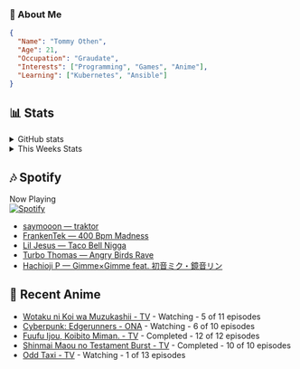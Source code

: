 ### 👋 About Me
```json
{
  "Name": "Tommy Othen",
  "Age": 21,
  "Occupation": "Graudate",
  "Interests": ["Programming", "Games", "Anime"],
  "Learning": ["Kubernetes", "Ansible"]
}
```

## 📊 Stats
<details>
  <summary>GitHub stats</summary>
  <a href="https://github.com/anuraghazra/github-readme-stats">
    <img src="https://github-readme-stats.vercel.app/api?username=tommyothen&show_icons=true&count_private=true&hide=prs,issues">
  </a>
</details>

<details>
  <summary>This Weeks Stats</summary>
  <a href="https://github.com/anuraghazra/github-readme-stats">
    <img src="https://github-readme-stats.vercel.app/api/wakatime?username=tommyothen&cache_seconds=1800&custom_title=Top%20Languages">
  </a>
</details>

## 🎶 Spotify
Now Playing\
[![Spotify](https://novatorem-dasushiasian.vercel.app/api/spotify)](https://open.spotify.com/user/g90805640970)
<!-- LASTFM:START -->
* [saymooon — traktor](https://www.last.fm/music/saymooon/_/traktor)
* [FrankenTek — 400 Bpm Madness](https://www.last.fm/music/FrankenTek/_/400+Bpm+Madness)
* [Lil Jesus — Taco Bell Nigga](https://www.last.fm/music/Lil+Jesus/_/Taco+Bell+Nigga)
* [Turbo Thomas — Angry Birds Rave](https://www.last.fm/music/Turbo+Thomas/_/Angry+Birds+Rave)
* [Hachioji P — Gimme×Gimme feat. 初音ミク・鏡音リン](https://www.last.fm/music/Hachioji+P/_/Gimme%C3%97Gimme+feat.+%E5%88%9D%E9%9F%B3%E3%83%9F%E3%82%AF%E3%83%BB%E9%8F%A1%E9%9F%B3%E3%83%AA%E3%83%B3)<!-- LASTFM:END -->

## 🗻 Recent Anime
<!-- ANIME-LIST:START -->
* [Wotaku ni Koi wa Muzukashii - TV](https://myanimelist.net/anime/35968/Wotaku_ni_Koi_wa_Muzukashii) - Watching - 5 of 11 episodes
* [Cyberpunk: Edgerunners - ONA](https://myanimelist.net/anime/42310/Cyberpunk__Edgerunners) - Watching - 6 of 10 episodes
* [Fuufu Ijou, Koibito Miman. - TV](https://myanimelist.net/anime/50425/Fuufu_Ijou_Koibito_Miman) - Completed - 12 of 12 episodes
* [Shinmai Maou no Testament Burst - TV](https://myanimelist.net/anime/30363/Shinmai_Maou_no_Testament_Burst) - Completed - 10 of 10 episodes
* [Odd Taxi - TV](https://myanimelist.net/anime/46102/Odd_Taxi) - Watching - 1 of 13 episodes<!-- ANIME-LIST:END -->
